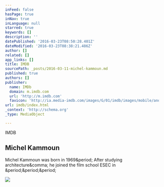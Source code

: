 ```yaml
---
inFeed: false
hasPage: true
inNav: true
inLanguage: null
starred: true
keywords: []
description: ''
datePublished: '2016-03-23T08:50:28.401Z'
dateModified: '2016-03-23T08:38:21.486Z'
author: []
related: []
app_links: []
title: IMDB
sourcePath: _posts/2016-03-11-michel-kammoun.md
published: true
authors: []
publisher:
  name: IMDb
  domain: m.imdb.com
  url: 'http://m.imdb.com'
  favicon: 'http://ia.media-imdb.com/images/G/01/imdb/images/mobile/android-mobile-196x196-1358942022._CB361295825_.png'
url: imdb/index.html
_context: 'http://schema.org'
_type: MediaObject

---
```

IMDB

<article style=""><h1>Michel Kammoun</h1><p>Michel Kammoun was born in 1969&amp;period; After studying architecture&amp;comma; he joined the film school ESEC in &amp;period;&amp;period;&amp;period;</p><img src="http://ia.media-imdb.com/images/G/01/imdb/images/logos/imdb_fb_logo-1730868325._CB306318125_.png" /></article>